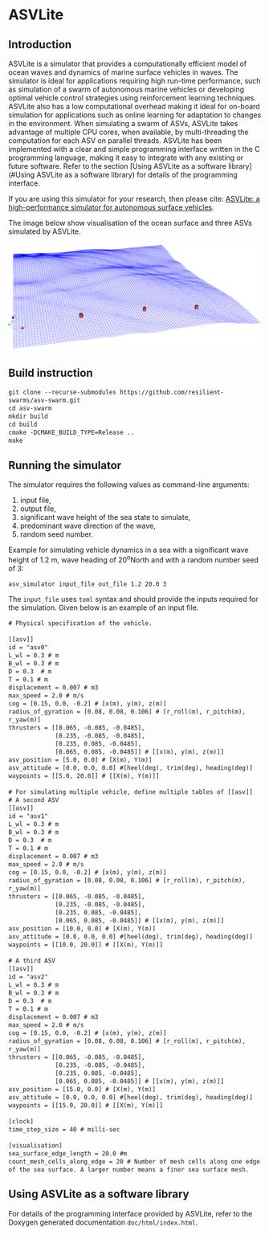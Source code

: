 # ASVLite

## Introduction
ASVLite is a simulator that provides a computationally efficient model of ocean waves and dynamics of marine surface vehicles in waves. The simulator is ideal for applications requiring high run-time performance, such as simulation of a swarm of autonomous marine vehicles or developing optimal vehicle control strategies using reinforcement learning techniques. ASVLite also has a low computational overhead making it ideal for on-board simulation for applications such as online learning for adaptation to changes in the environment. When simulating a swarm of ASVs, ASVLite takes advantage of multiple CPU cores, when available, by multi-threading the computation for each ASV on parallel threads. ASVLite has been implemented with a clear and simple programming interface written in the C programming language, making it easy to integrate with any existing or future software. Refer to the section [Using ASVLite as a software library](#Using ASVLite as a software library) for details of the programming interface.

If you are using this simulator for your research, then please cite: [ASVLite: a high-performance simulator for autonomous surface vehicles](https://arxiv.org/abs/2003.04599).

The image below show visualisation of the ocean surface and three ASVs simulated by ASVLite.

![visualisation](./simulator.png)

## Build instruction
``` 
git clone --recurse-submodules https://github.com/resilient-swarms/asv-swarm.git
cd asv-swarm
mkdir build
cd build
cmake -DCMAKE_BUILD_TYPE=Release ..
make 
```

## Running the simulator

The simulator requires the following values as command-line arguments:
1. input file, 
2. output file,
3. significant wave height of the sea state to simulate, 
4. predominant wave direction of the wave,
5. random seed number.

Example for simulating vehicle dynamics in a sea with a significant wave height of 1.2 m, wave heading of 20<sup>o</sup>North and with a random number seed of 3:
```
asv_simulator input_file out_file 1.2 20.0 3
```

The `input_file` uses `toml` syntax and should provide the inputs required for the simulation. Given below is an example of an input file. 
```
# Physical specification of the vehicle. 

[[asv]]
id = "asv0"
L_wl = 0.3 # m
B_wl = 0.3 # m
D = 0.3  # m
T = 0.1 # m
displacement = 0.007 # m3
max_speed = 2.0 # m/s
cog = [0.15, 0.0, -0.2] # [x(m), y(m), z(m)]
radius_of_gyration = [0.08, 0.08, 0.106] # [r_roll(m), r_pitch(m), r_yaw(m)]
thrusters = [[0.065, -0.085, -0.0485], 
			 [0.235, -0.085, -0.0485], 
			 [0.235, 0.085, -0.0485], 
			 [0.065, 0.085, -0.0485]] # [[x(m), y(m), z(m)]]
asv_position = [5.0, 0.0] # [X(m), Y(m)]
asv_attitude = [0.0, 0.0, 0.0] #[heel(deg), trim(deg), heading(deg)]
waypoints = [[5.0, 20.0]] # [[X(m), Y(m)]]

# For simulating multiple vehicle, define multiple tables of [[asv]]
# A second ASV
[[asv]]
id = "asv1"
L_wl = 0.3 # m
B_wl = 0.3 # m
D = 0.3  # m
T = 0.1 # m
displacement = 0.007 # m3
max_speed = 2.0 # m/s
cog = [0.15, 0.0, -0.2] # [x(m), y(m), z(m)]
radius_of_gyration = [0.08, 0.08, 0.106] # [r_roll(m), r_pitch(m), r_yaw(m)]
thrusters = [[0.065, -0.085, -0.0485], 
			 [0.235, -0.085, -0.0485], 
			 [0.235, 0.085, -0.0485], 
			 [0.065, 0.085, -0.0485]] # [[x(m), y(m), z(m)]]
asv_position = [10.0, 0.0] # [X(m), Y(m)]
asv_attitude = [0.0, 0.0, 0.0] #[heel(deg), trim(deg), heading(deg)]
waypoints = [[10.0, 20.0]] # [[X(m), Y(m)]]

# A third ASV
[[asv]]
id = "asv2"
L_wl = 0.3 # m
B_wl = 0.3 # m
D = 0.3  # m
T = 0.1 # m
displacement = 0.007 # m3
max_speed = 2.0 # m/s
cog = [0.15, 0.0, -0.2] # [x(m), y(m), z(m)]
radius_of_gyration = [0.08, 0.08, 0.106] # [r_roll(m), r_pitch(m), r_yaw(m)]
thrusters = [[0.065, -0.085, -0.0485], 
			 [0.235, -0.085, -0.0485], 
			 [0.235, 0.085, -0.0485], 
			 [0.065, 0.085, -0.0485]] # [[x(m), y(m), z(m)]]
asv_position = [15.0, 0.0] # [X(m), Y(m)]
asv_attitude = [0.0, 0.0, 0.0] #[heel(deg), trim(deg), heading(deg)]
waypoints = [[15.0, 20.0]] # [[X(m), Y(m)]]

[clock]
time_step_size = 40 # milli-sec

[visualisation]
sea_surface_edge_length = 20.0 #m
count_mesh_cells_along_edge = 20 # Number of mesh cells along one edge of the sea surface. A larger number means a finer sea surface mesh.
```

## Using ASVLite as a software library

For details of the programming interface provided by ASVLite, refer to the Doxygen generated documentation `doc/html/index.html`.